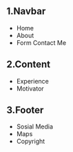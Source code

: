 ## 1.Navbar

- Home
- About
- Form Contact Me

## 2.Content

- Experience
- Motivator

## 3.Footer

- Sosial Media
- Maps
- Copyright
